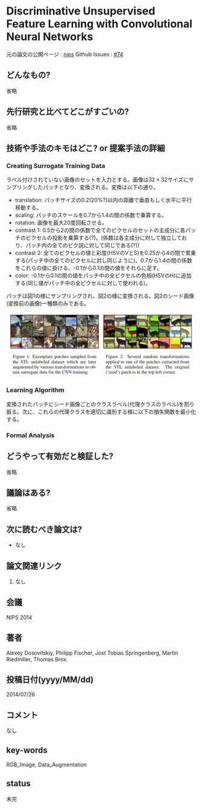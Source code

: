 # Discriminative Unsupervised Feature Learning with Convolutional Neural Networks

元の論文の公開ページ : [nips](https://papers.nips.cc/paper/5548-discriminative-unsupervised-feature-learning-with-convolutional-neural-networks.pdf)
Github Issues : [#74](https://github.com/Obarads/obarads.github.io/issues/74)


## どんなもの?
省略

## 先行研究と比べてどこがすごいの?
省略

## 技術や手法のキモはどこ? or 提案手法の詳細
### Creating Surrogate Training Data
ラベル付けされていない画像のセットを入力とする。画像は$32\times 32$サイズにサンプリングしたパッチとなり、変換される。変換は以下の通り。

- translation: パッチサイズの0.2(20%?)以内の距離で垂直もしく水平に平行移動する。
- scaling: パッチのスケールを0.7から1.4の間の係数で乗算する。
- rotation: 画像を最大20度回転させる。
- contrast 1: 0.5から2の間の係数で全てのピクセルのセットの主成分に各パッチのピクセルの投影を乗算する(?)。(係数は各主成分に対して独立しており、パッチ内の全てのピク説に対して同じである(?))
- contrast 2: 全てのピクセルの値と彩度(HSVのVとS)を0.25から4の間で累乗する(パッチ中の全てのピクセルに対し同じように)、0.7から1.4の間の係数をこれらの値に掛ける、-0.1から0.1の間の値をそれらに足す。
- color: -0.1から0.1の間の値をパッチ中の全ピクセルの色相(HSVのH)に追加する(同じ値がパッチ中の全ピクセルに対して使われる)。

パッチは図1の様にサンプリングされ、図2の様に変換される。図2のシード画像(変換前の画像)一種類のみである。

![fig1_2](img/DUFLwCNN/fig1_2.png)

### Learning Algorithm
変換されたパッチにシード画像ごとのクラスラベル(代理クラスのラベル)を割り振る。次に、これらの代理クラスを適切に識別する様に以下の損失関数を最小化する。

### Formal Analysis

## どうやって有効だと検証した?
省略

## 議論はある?
省略

## 次に読むべき論文は?
- なし

## 論文関連リンク
1. なし

## 会議
NIPS 2014

## 著者
Alexey Dosovitskiy, Philipp Fischer, Jost Tobias Springenberg, Martin Riedmiller, Thomas Brox.

## 投稿日付(yyyy/MM/dd)
2014/07/26

## コメント
なし

## key-words
RGB_Image, Data_Augmentation

## status
未完